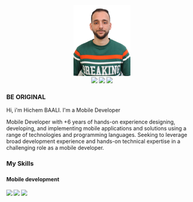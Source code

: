 <div align="center">
<p align="center">
  <div>
<img src="https://github.com/hichemBAALI/hichemBAALI/blob/main/hichem_github.jpg" width="150"/>
</div>
<a href="https://www.facebook.com/hichem.bili/" target="_blank"><img src="https://cdn.iconscout.com/icon/free/png-512/facebook-logo-2019-1597680-1350125.png" width="35"/><a/>
<a href="https://www.instagram.com/hichembili/" target="_blank"><img src="https://www.pngkey.com/png/full/283-2831746_insta-icon-instagram.png" width="35"/><a/>
<a href="https://www.linkedin.com/in/hichem-baali-16790b11a/" target="_blank"><img src="https://cdn4.iconfinder.com/data/icons/social-messaging-ui-color-shapes-2-free/128/social-linkedin-circle-512.png" width="35"/><a/>
</p>
</div>
<h3>BE ORIGINAL</h3>
<p>Hi, i'm Hichem BAALI. I'm a Mobile Developer</p>
<p>
Mobile Developer with +6 years of hands-on experience designing, developing, and implementing mobile applications and solutions using a range of technologies and programming languages. Seeking to leverage broad development experience and hands-on technical expertise in a challenging role as a mobile developer.
</p>

<h3>My Skills<h3/>
<h4>Mobile development<h4/>
  <p>
    <img src="https://cdn4.iconfinder.com/data/icons/logos-3/600/React.js_logo-512.png" width="100" padding="10"/>
    <img src="https://cdn.iconscout.com/icon/free/png-256/android-2719784-2265530.png" width="100" padding="10"/>
    <img src="https://cdn.iconscout.com/icon/free/png-256/app-store-461590.png" width="100" padding="10"/>
  </p>
